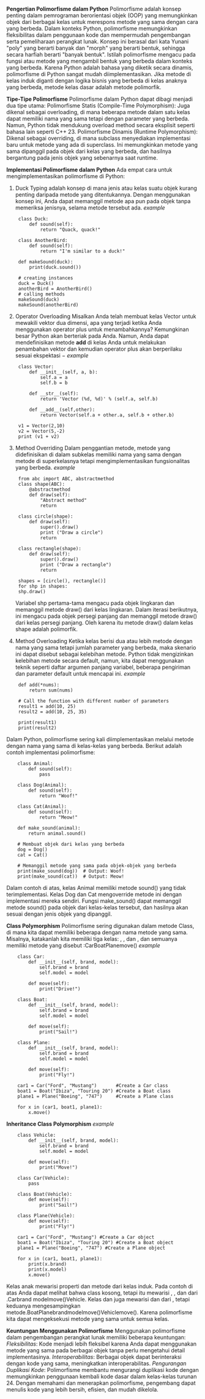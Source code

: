 **Pengertian Polimorfisme dalam Python**
Polimorfisme adalah konsep penting dalam pemrograman berorientasi objek (OOP) yang memungkinkan objek dari berbagai kelas untuk merespons metode yang sama dengan cara yang berbeda. Dalam konteks Python, polimorfisme memungkinkan fleksibilitas dalam penggunaan kode dan mempermudah pengembangan serta pemeliharaan perangkat lunak. Konsep ini berasal dari kata Yunani "poly" yang berarti banyak dan "morph" yang berarti bentuk, sehingga secara harfiah berarti "banyak bentuk".
Istilah polimorfisme mengacu pada fungsi atau metode yang mengambil bentuk yang berbeda dalam konteks yang berbeda. Karena Python adalah bahasa yang diketik secara dinamis, polimorfisme di Python sangat mudah diimplementasikan. Jika metode di kelas induk diganti dengan logika bisnis yang berbeda di kelas anaknya yang berbeda, metode kelas dasar adalah metode polimorfik.

**Tipe-Tipe Polimorfisme**
Polimorfisme dalam Python dapat dibagi menjadi dua tipe utama:
Polimorfisme Statis (Compile-Time Polymorphism):
Juga dikenal sebagai overloading, di mana beberapa metode dalam satu kelas dapat memiliki nama yang sama tetapi dengan parameter yang berbeda. Namun, Python tidak mendukung overload method secara eksplisit seperti bahasa lain seperti C++ 23.
Polimorfisme Dinamis (Runtime Polymorphism):
Dikenal sebagai overriding, di mana subclass menyediakan implementasi baru untuk metode yang ada di superclass. Ini memungkinkan metode yang sama dipanggil pada objek dari kelas yang berbeda, dan hasilnya bergantung pada jenis objek yang sebenarnya saat runtime.

**Implementasi Polimorfisme dalam Python**
Ada empat cara untuk mengimplementasikan polimorfisme di Python:
1. Duck Typing
    adalah konsep di mana jenis atau kelas suatu objek kurang penting daripada metode yang ditentukannya. Dengan menggunakan konsep ini, Anda dapat memanggil metode apa pun pada objek tanpa memeriksa jenisnya, selama metode tersebut ada.
    *example*
    
        class Duck:
            def sound(self):
                return "Quack, quack!"

        class AnotherBird:
            def sound(self):
                return "I'm similar to a duck!"

        def makeSound(duck):
            print(duck.sound())

        # creating instances
        duck = Duck()
        anotherBird = AnotherBird()
        # calling methods
        makeSound(duck)   
        makeSound(anotherBird)

2. Operator Overloading
    Misalkan Anda telah membuat kelas Vector untuk mewakili vektor dua dimensi, apa yang terjadi ketika Anda menggunakan operator plus untuk menambahkannya? Kemungkinan besar Python akan berteriak pada Anda.
    Namun, Anda dapat mendefinisikan metode __add__ di kelas Anda untuk melakukan penambahan vektor dan kemudian operator plus akan berperilaku sesuai ekspektasi −
    *example*

        class Vector:
            def __init__(self, a, b):
                self.a = a
                self.b = b

            def __str__(self):
                return 'Vector (%d, %d)' % (self.a, self.b)
   
            def __add__(self,other):
                return Vector(self.a + other.a, self.b + other.b)

        v1 = Vector(2,10)
        v2 = Vector(5,-2)
        print (v1 + v2)

3. Method Overriding
    Dalam penggantian metode, metode yang didefinisikan di dalam subkelas memiliki nama yang sama dengan metode di superkelasnya tetapi mengimplementasikan fungsionalitas yang berbeda.
    *example*

        from abc import ABC, abstractmethod
        class shape(ABC):
            @abstractmethod
            def draw(self):
                "Abstract method"
                return

        class circle(shape):
            def draw(self):
                super().draw()
                print ("Draw a circle")
                return

        class rectangle(shape):
            def draw(self):
                super().draw()
                print ("Draw a rectangle")
                return

        shapes = [circle(), rectangle()]
        for shp in shapes:
        shp.draw()

    Variabel shp pertama-tama mengacu pada objek lingkaran dan memanggil metode draw() dari kelas lingkaran. Dalam iterasi berikutnya, ini mengacu pada objek persegi panjang dan memanggil metode draw() dari kelas persegi panjang. Oleh karena itu metode draw() dalam kelas shape adalah polimorfik.

4. Method Overloading
    Ketika kelas berisi dua atau lebih metode dengan nama yang sama tetapi jumlah parameter yang berbeda, maka skenario ini dapat disebut sebagai kelebihan metode.
    Python tidak mengizinkan kelebihan metode secara default, namun, kita dapat menggunakan teknik seperti daftar argumen panjang variabel, beberapa pengiriman dan parameter default untuk mencapai ini.
    *example*

        def add(*nums):
            return sum(nums)

        # Call the function with different number of parameters
        result1 = add(10, 25)
        result2 = add(10, 25, 35)

        print(result1)  
        print(result2)  

Dalam Python, polimorfisme sering kali diimplementasikan melalui metode dengan nama yang sama di kelas-kelas yang berbeda. Berikut adalah contoh implementasi polimorfisme:

        class Animal:
            def sound(self):
                pass

        class Dog(Animal):
            def sound(self):
                return "Woof!"

        class Cat(Animal):
            def sound(self):
                return "Meow!"

        def make_sound(animal):
            return animal.sound()

        # Membuat objek dari kelas yang berbeda
        dog = Dog()
        cat = Cat()

        # Memanggil metode yang sama pada objek-objek yang berbeda
        print(make_sound(dog))  # Output: Woof!
        print(make_sound(cat))  # Output: Meow!

Dalam contoh di atas, kelas Animal memiliki metode sound() yang tidak terimplementasi. Kelas Dog dan Cat mengoverride metode ini dengan implementasi mereka sendiri. Fungsi make_sound() dapat memanggil metode sound() pada objek dari kelas-kelas tersebut, dan hasilnya akan sesuai dengan jenis objek yang dipanggil.

**Class Polymorphism**
    Polimorfisme sering digunakan dalam metode Class, di mana kita dapat memiliki beberapa dengan nama metode yang sama.
    Misalnya, katakanlah kita memiliki tiga kelas: , , dan , dan semuanya memiliki metode yang disebut :CarBoatPlanemove()
    *example*

        class Car:
            def __init__(self, brand, model):
                self.brand = brand
                self.model = model

            def move(self):
                print("Drive!")

        class Boat:
            def __init__(self, brand, model):
                self.brand = brand
                self.model = model

            def move(self):
                print("Sail!")

        class Plane:
            def __init__(self, brand, model):
                self.brand = brand
                self.model = model

            def move(self):
                print("Fly!")

        car1 = Car("Ford", "Mustang")       #Create a Car class
        boat1 = Boat("Ibiza", "Touring 20") #Create a Boat class
        plane1 = Plane("Boeing", "747")     #Create a Plane class

        for x in (car1, boat1, plane1):
            x.move()

**Inheritance Class Polymorphism**
    *example*

        class Vehicle:
            def __init__(self, brand, model):
                self.brand = brand
                self.model = model

            def move(self):
                print("Move!")

        class Car(Vehicle):
            pass

        class Boat(Vehicle):
            def move(self):
                print("Sail!")

        class Plane(Vehicle):
            def move(self):
                print("Fly!")

        car1 = Car("Ford", "Mustang") #Create a Car object
        boat1 = Boat("Ibiza", "Touring 20") #Create a Boat object
        plane1 = Plane("Boeing", "747") #Create a Plane object

        for x in (car1, boat1, plane1):
            print(x.brand)
            print(x.model)
            x.move()

Kelas anak mewarisi properti dan metode dari kelas induk.
Pada contoh di atas Anda dapat melihat bahwa class kosong, tetapi itu mewarisi , , dan dari .Carbrand modelmove()Vehicle. Kelas dan juga mewarisi dan dari , tetapi keduanya mengesampingkan metode.BoatPlanebrandmodelmove()Vehiclemove(). Karena polimorfisme kita dapat mengeksekusi metode yang sama untuk semua kelas.

**Keuntungan Menggunakan Polimorfisme**
    Menggunakan polimorfisme dalam pengembangan perangkat lunak memiliki beberapa keuntungan:
    *Fleksibilitas*: Kode menjadi lebih fleksibel karena Anda dapat menggunakan metode yang sama pada berbagai objek tanpa perlu mengetahui detail implementasinya.
    *Interoperabilitas*: Berbagai objek dapat berinteraksi dengan kode yang sama, meningkatkan interoperabilitas.
    *Pengurangan Duplikasi Kode*: Polimorfisme membantu mengurangi duplikasi kode dengan memungkinkan penggunaan kembali kode dasar dalam kelas-kelas turunan 24.
    Dengan memahami dan menerapkan polimorfisme, pengembang dapat menulis kode yang lebih bersih, efisien, dan mudah dikelola.